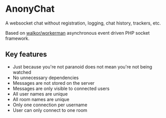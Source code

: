 # AnonyChat

A websocket chat without registration, logging, chat history, trackers, etc.

Based on [walkor/workerman](https://github.com/walkor/workerman) asynchronous event driven PHP socket framework.

## Key features
* Just because you're not paranoid does not mean you're not being watched
* No unnecessary dependencies
* Messages are not stored on the server
* Messages are only visible to connected users
* All user names are unique
* All room names are unique
* Only one connection per username
* User can only connect to one room
